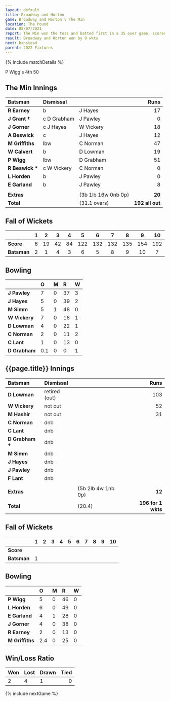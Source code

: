 ```yaml
---
layout: default
title: Broadway and Horton
game: Broadway and Horton v The Min
location: The Pound
date: 08/07/2021
report: The Min won the toss and batted first in a 35 over game, scored 192 all out in 31.1 overs. Broadway and Horton replied with 196 for 1 wkt in 20.4 overs
result: Broadway and Horton won by 9 wkts
next: banstead
parent: 2022 Fixtures
---
```


{% include matchDetails %}

P Wigg's 4th 50

## The Min Innings

| Batsman | Dismissal | | Runs |
|:---|:---|---|---:|
| **R Earney** | b | J Hayes | 17 |
| **J Grant &#8224;** | c D Grabham | J Pawley | 0 |
| **J Gorner** | c J Hayes  | W Vickery | 18 |
| **A Beswick** | c | J Hayes | 12 |
| **M Griffiths** | lbw | C Norman | 47 |
| **W Calvert** | b | D Lowman | 19 |
| **P Wigg** | lbw | D Grabham | 51 |
| **R Beswick &#42;** | c W Vickery | C Norman | 0 |
| **L Horden** | b | J Pawley | 0 |
| **E Garland** | b | J Pawley | 8 |
|  |  |  |  |
| **Extras** | | (3b 1lb 16w 0nb 0p) | **20** |
| **Total** | | (31.1 overs) | **192 all out** |

## Fall of Wickets

| | 1 | 2 | 3 | 4 | 5 | 6 | 7 | 8 | 9 | 10 |
|---|:---:|:---:|:---:|:---:|:---:|:---:|:---:|:---:|:---:|:---:|
| **Score** | 6 | 19 | 42 | 84 | 122 | 132 | 132 | 135 | 154 | 192 |
| **Batsman** | 2 | 1 | 4 | 3 | 6 | 5 | 8 | 9 | 10 | 7 | 

## Bowling

| | O | M | R | W |
|---|:---|:---|:---|:---|
| **J Pawley** | 7 | 0 | 37 | 3 |
| **J Hayes** | 5 | 0 | 39 | 2 |
| **M Simm** | 5 | 1 | 48 | 0 |
| **W Vickery** | 7 | 0 | 18 | 1 |
| **D Lowman** | 4 | 0 | 22 | 1 |
| **C Norman** | 2 | 0 | 11 | 2 |
| **C Lant** | 1 | 0 | 13 | 0 |
| **D Grabham** | 0.1 | 0 | 0 | 1 |

## {{page.title}} Innings

| Batsman | Dismissal | | Runs |
|:---|:---|---|---:|
| **D Lowman** | retired (out) |  | 103 |
| **W Vickery** | not out |  | 52 |
| **M Hashir** | not out |  | 31 |
| **C Norman** | dnb |  |  |
| **C Lant** | dnb |  |  |
| **D Grabham &#8224;** | dnb |  |  |
| **M Simm** | dnb |  |  |
| **J Hayes** | dnb |  |  |
| **J Pawley** | dnb |  |  |
| **F Lant** | dnb |  |  |
|  |  |  |  |
| **Extras** | | (5b 2lb 4w 1nb 0p) | **12** |
| **Total** | | (20.4) | **196 for 1 wkts** |

## Fall of Wickets

| | 1 | 2 | 3 | 4 | 5 | 6 | 7 | 8 | 9 | 10 |
|---|:---:|:---:|:---:|:---:|:---:|:---:|:---:|:---:|:---:|:---:|
| **Score** |  |  |  |  |  |  |  |  |  |  |
| **Batsman** | 1 |  |  |  |  |  |  |  |  |  | 

## Bowling

| | O | M | R | W |
|---|:---|:---|:---|:---|
| **P Wigg** | 5 | 0 | 46 | 0 |
| **L Horden** | 6 | 0 | 49 | 0 |
| **E Garland** | 4 | 1 | 28 | 0 |
| **J Gorner** | 4 | 0 | 38 | 0 |
| **R Earney** | 2 | 0 | 13 | 0 |
| **M Griffiths** | 2.4 | 0 | 25 | 0 |

## Win/Loss Ratio

| Won | Lost | Drawn | Tied |
|:---|:---|:---|---:|
| 2 | 4 | 1 | 0 |

{% include nextGame %}